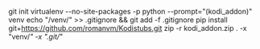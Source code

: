 git init
virtualenv --no-site-packages -p python --prompt="(kodi_addon)" venv
echo "/venv/" >> .gitignore && git add -f .gitignore
pip install git+https://github.com/romanvm/Kodistubs.git
zip -r kodi_addon.zip . -x "venv/*" -x ".git/*"
